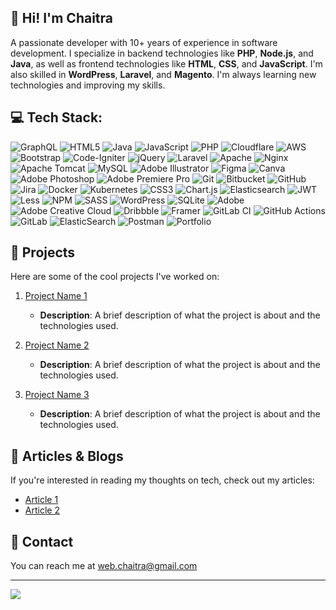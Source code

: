 ## 💫 Hi! I'm Chaitra
A passionate developer with 10+ years of experience in software development. I specialize in backend technologies like **PHP**, **Node.js**, and **Java**, as well as frontend technologies like **HTML**, **CSS**, and **JavaScript**. I'm also skilled in **WordPress**, **Laravel**, and **Magento**. I'm always learning new technologies and improving my skills.<br>


## 💻 Tech Stack:
![GraphQL](https://img.shields.io/badge/-GraphQL-E10098?style=flat-square&logo=graphql&logoColor=white) ![HTML5](https://img.shields.io/badge/html5-%23E34F26.svg?style=flat-square&logo=html5&logoColor=white) ![Java](https://img.shields.io/badge/java-%23ED8B00.svg?style=flat-square&logo=openjdk&logoColor=white) ![JavaScript](https://img.shields.io/badge/javascript-%23323330.svg?style=flat-square&logo=javascript&logoColor=%23F7DF1E) ![PHP](https://img.shields.io/badge/php-%23777BB4.svg?style=flat-square&logo=php&logoColor=white) ![Cloudflare](https://img.shields.io/badge/Cloudflare-F38020?style=flat-square&logo=Cloudflare&logoColor=white) ![AWS](https://img.shields.io/badge/AWS-%23FF9900.svg?style=flat-square&logo=amazon-aws&logoColor=white) ![Bootstrap](https://img.shields.io/badge/bootstrap-%238511FA.svg?style=flat-square&logo=bootstrap&logoColor=white) ![Code-Igniter](https://img.shields.io/badge/CodeIgniter-%23EF4223.svg?style=flat-square&logo=codeIgniter&logoColor=white) ![jQuery](https://img.shields.io/badge/jquery-%230769AD.svg?style=flat-square&logo=jquery&logoColor=white) ![Laravel](https://img.shields.io/badge/laravel-%23FF2D20.svg?style=flat-square&logo=laravel&logoColor=white) ![Apache](https://img.shields.io/badge/apache-%23D42029.svg?style=flat-square&logo=apache&logoColor=white) ![Nginx](https://img.shields.io/badge/nginx-%23009639.svg?style=flat-square&logo=nginx&logoColor=white) ![Apache Tomcat](https://img.shields.io/badge/apache%20tomcat-%23F8DC75.svg?style=flat-square&logo=apache-tomcat&logoColor=black) ![MySQL](https://img.shields.io/badge/mysql-4479A1.svg?style=flat-square&logo=mysql&logoColor=white) ![Adobe Illustrator](https://img.shields.io/badge/adobe%20illustrator-%23FF9A00.svg?style=flat-square&logo=adobe%20illustrator&logoColor=white) ![Figma](https://img.shields.io/badge/figma-%23F24E1E.svg?style=flat-square&logo=figma&logoColor=white) ![Canva](https://img.shields.io/badge/Canva-%2300C4CC.svg?style=flat-square&logo=Canva&logoColor=white) ![Adobe Photoshop](https://img.shields.io/badge/adobe%20photoshop-%2331A8FF.svg?style=flat-square&logo=adobe%20photoshop&logoColor=white) ![Adobe Premiere Pro](https://img.shields.io/badge/Adobe%20Premiere%20Pro-9999FF.svg?style=flat-square&logo=Adobe%20Premiere%20Pro&logoColor=white) ![Git](https://img.shields.io/badge/git-%23F05033.svg?style=flat-square&logo=git&logoColor=white) ![Bitbucket](https://img.shields.io/badge/bitbucket-%230047B3.svg?style=flat-square&logo=bitbucket&logoColor=white) ![GitHub](https://img.shields.io/badge/github-%23121011.svg?style=flat-square&logo=github&logoColor=white) ![Jira](https://img.shields.io/badge/jira-%230A0FFF.svg?style=flat-square&logo=jira&logoColor=white) ![Docker](https://img.shields.io/badge/docker-%230db7ed.svg?style=flat-square&logo=docker&logoColor=white) ![Kubernetes](https://img.shields.io/badge/kubernetes-%23326ce5.svg?style=flat-square&logo=kubernetes&logoColor=white) ![CSS3](https://img.shields.io/badge/css3-%231572B6.svg?style=flat-square&logo=css3&logoColor=white) ![Chart.js](https://img.shields.io/badge/chart.js-F5788D.svg?style=flat-square&logo=chart.js&logoColor=white) ![Elasticsearch](https://img.shields.io/badge/elasticsearch-%230377CC.svg?style=flat-square&logo=elasticsearch&logoColor=white) ![JWT](https://img.shields.io/badge/JWT-black?style=flat-square&logo=JSON%20web%20tokens) ![Less](https://img.shields.io/badge/less-2B4C80?style=flat-square&logo=less&logoColor=white) ![NPM](https://img.shields.io/badge/NPM-%23CB3837.svg?style=flat-square&logo=npm&logoColor=white) ![SASS](https://img.shields.io/badge/SASS-hotpink.svg?style=flat-square&logo=SASS&logoColor=white) ![WordPress](https://img.shields.io/badge/WordPress-%23117AC9.svg?style=flat-square&logo=WordPress&logoColor=white) ![SQLite](https://img.shields.io/badge/sqlite-%2307405e.svg?style=flat-square&logo=sqlite&logoColor=white) ![Adobe](https://img.shields.io/badge/adobe-%23FF0000.svg?style=flat-square&logo=adobe&logoColor=white) ![Adobe Creative Cloud](https://img.shields.io/badge/Adobe%20Creative%20Cloud-DA1F26.svg?style=flat-square&logo=Adobe%20Creative%20Cloud&logoColor=white) ![Dribbble](https://img.shields.io/badge/Dribbble-EA4C89?style=flat-square&logo=dribbble&logoColor=white) ![Framer](https://img.shields.io/badge/Framer-black?style=flat-square&logo=framer&logoColor=blue) ![GitLab CI](https://img.shields.io/badge/gitlab%20CI-%23181717.svg?style=flat-square&logo=gitlab&logoColor=white) ![GitHub Actions](https://img.shields.io/badge/github%20actions-%232671E5.svg?style=flat-square&logo=githubactions&logoColor=white) ![GitLab](https://img.shields.io/badge/gitlab-%23181717.svg?style=flat-square&logo=gitlab&logoColor=white) ![ElasticSearch](https://img.shields.io/badge/-ElasticSearch-005571?style=flat-square&logo=elasticsearch) ![Postman](https://img.shields.io/badge/Postman-FF6C37?style=flat-square&logo=postman&logoColor=white) ![Portfolio](https://img.shields.io/badge/Portfolio-%23000000.svg?style=flat-square&logo=firefox&logoColor=#FF7139)


## 🚀 Projects
Here are some of the cool projects I've worked on:

1. [Project Name 1](link-to-project)  
   - **Description**: A brief description of what the project is about and the technologies used.

2. [Project Name 2](link-to-project)  
   - **Description**: A brief description of what the project is about and the technologies used.

3. [Project Name 3](link-to-project)  
   - **Description**: A brief description of what the project is about and the technologies used.

## 📖 Articles & Blogs
If you're interested in reading my thoughts on tech, check out my articles:
- [Article 1](link-to-article)
- [Article 2](link-to-article)


## 📧 Contact
You can reach me at [web.chaitra@gmail.com](mailto:web.chaitra@gmail.com)


---
[![](https://visitcount.itsvg.in/api?id=thegeekscript&icon=0&color=12)](https://visitcount.itsvg.in)
